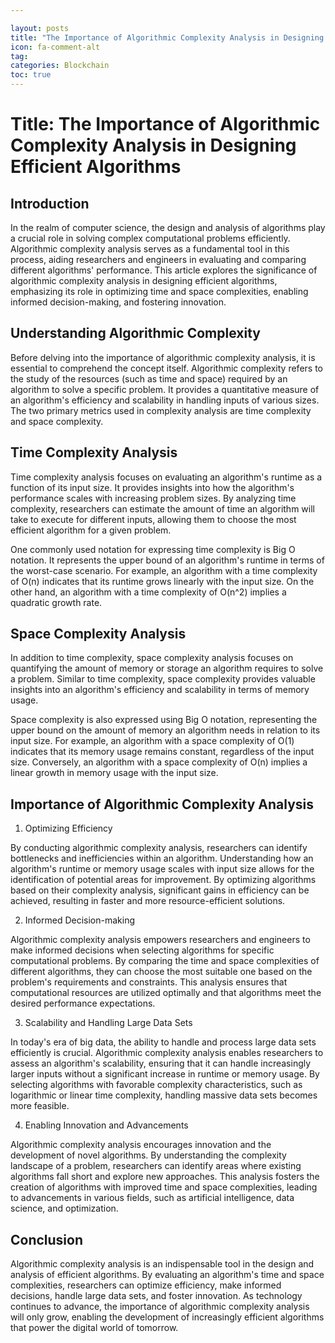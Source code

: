 ```yaml
---

layout: posts
title: "The Importance of Algorithmic Complexity Analysis in Designing Efficient Algorithms"
icon: fa-comment-alt
tag:
categories: Blockchain
toc: true
---
```




# Title: The Importance of Algorithmic Complexity Analysis in Designing Efficient Algorithms

## Introduction

In the realm of computer science, the design and analysis of algorithms play a crucial role in solving complex computational problems efficiently. Algorithmic complexity analysis serves as a fundamental tool in this process, aiding researchers and engineers in evaluating and comparing different algorithms' performance. This article explores the significance of algorithmic complexity analysis in designing efficient algorithms, emphasizing its role in optimizing time and space complexities, enabling informed decision-making, and fostering innovation.

## Understanding Algorithmic Complexity

Before delving into the importance of algorithmic complexity analysis, it is essential to comprehend the concept itself. Algorithmic complexity refers to the study of the resources (such as time and space) required by an algorithm to solve a specific problem. It provides a quantitative measure of an algorithm's efficiency and scalability in handling inputs of various sizes. The two primary metrics used in complexity analysis are time complexity and space complexity.

## Time Complexity Analysis

Time complexity analysis focuses on evaluating an algorithm's runtime as a function of its input size. It provides insights into how the algorithm's performance scales with increasing problem sizes. By analyzing time complexity, researchers can estimate the amount of time an algorithm will take to execute for different inputs, allowing them to choose the most efficient algorithm for a given problem.

One commonly used notation for expressing time complexity is Big O notation. It represents the upper bound of an algorithm's runtime in terms of the worst-case scenario. For example, an algorithm with a time complexity of O(n) indicates that its runtime grows linearly with the input size. On the other hand, an algorithm with a time complexity of O(n^2) implies a quadratic growth rate.

## Space Complexity Analysis

In addition to time complexity, space complexity analysis focuses on quantifying the amount of memory or storage an algorithm requires to solve a problem. Similar to time complexity, space complexity provides valuable insights into an algorithm's efficiency and scalability in terms of memory usage.

Space complexity is also expressed using Big O notation, representing the upper bound on the amount of memory an algorithm needs in relation to its input size. For example, an algorithm with a space complexity of O(1) indicates that its memory usage remains constant, regardless of the input size. Conversely, an algorithm with a space complexity of O(n) implies a linear growth in memory usage with the input size.

## Importance of Algorithmic Complexity Analysis

1. Optimizing Efficiency

By conducting algorithmic complexity analysis, researchers can identify bottlenecks and inefficiencies within an algorithm. Understanding how an algorithm's runtime or memory usage scales with input size allows for the identification of potential areas for improvement. By optimizing algorithms based on their complexity analysis, significant gains in efficiency can be achieved, resulting in faster and more resource-efficient solutions.

2. Informed Decision-making

Algorithmic complexity analysis empowers researchers and engineers to make informed decisions when selecting algorithms for specific computational problems. By comparing the time and space complexities of different algorithms, they can choose the most suitable one based on the problem's requirements and constraints. This analysis ensures that computational resources are utilized optimally and that algorithms meet the desired performance expectations.

3. Scalability and Handling Large Data Sets

In today's era of big data, the ability to handle and process large data sets efficiently is crucial. Algorithmic complexity analysis enables researchers to assess an algorithm's scalability, ensuring that it can handle increasingly larger inputs without a significant increase in runtime or memory usage. By selecting algorithms with favorable complexity characteristics, such as logarithmic or linear time complexity, handling massive data sets becomes more feasible.

4. Enabling Innovation and Advancements

Algorithmic complexity analysis encourages innovation and the development of novel algorithms. By understanding the complexity landscape of a problem, researchers can identify areas where existing algorithms fall short and explore new approaches. This analysis fosters the creation of algorithms with improved time and space complexities, leading to advancements in various fields, such as artificial intelligence, data science, and optimization.

## Conclusion

Algorithmic complexity analysis is an indispensable tool in the design and analysis of efficient algorithms. By evaluating an algorithm's time and space complexities, researchers can optimize efficiency, make informed decisions, handle large data sets, and foster innovation. As technology continues to advance, the importance of algorithmic complexity analysis will only grow, enabling the development of increasingly efficient algorithms that power the digital world of tomorrow.